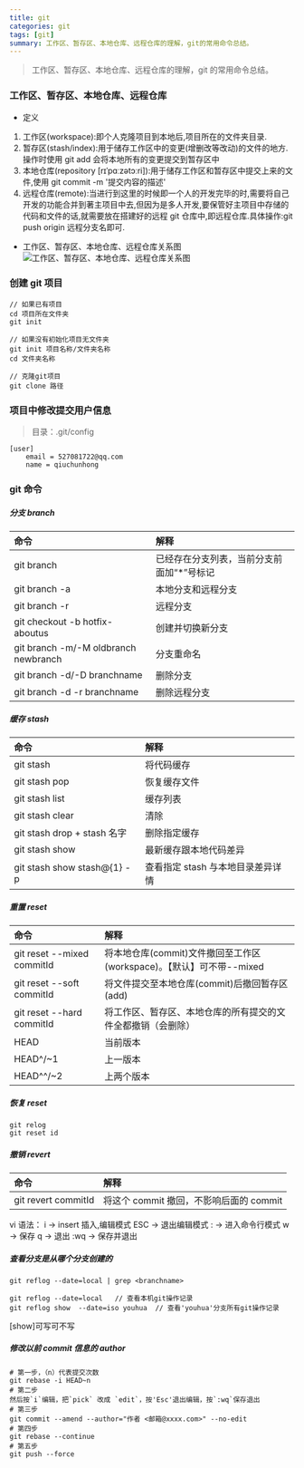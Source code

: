 ```yaml
---
title: git
categories: git
tags: [git]
summary: 工作区、暂存区、本地仓库、远程仓库的理解，git的常用命令总结。
---
```


> 工作区、暂存区、本地仓库、远程仓库的理解，git 的常用命令总结。

### 工作区、暂存区、本地仓库、远程仓库

- 定义

1. 工作区(workspace):即个人克隆项目到本地后,项目所在的文件夹目录.
2. 暂存区(stash/index):用于储存工作区中的变更(增删改等改动)的文件的地方.操作时使用 git add 会将本地所有的变更提交到暂存区中
3. 本地仓库(repository [rɪˈpɑːzətɔːri]):用于储存工作区和暂存区中提交上来的文件,使用 git commit -m '提交内容的描述'
4. 远程仓库(remote):当进行到这里的时候即一个人的开发完毕的时,需要将自己开发的功能合并到著主项目中去,但因为是多人开发,要保管好主项目中存储的代码和文件的话,就需要放在搭建好的远程 git 仓库中,即远程仓库.具体操作:git push origin 远程分支名即可.

- 工作区、暂存区、本地仓库、远程仓库关系图
  ![工作区、暂存区、本地仓库、远程仓库关系图](./git01.png)

### 创建 git 项目

```
// 如果已有项目
cd 项目所在文件夹
git init

// 如果没有初始化项目无文件夹
git init 项目名称/文件夹名称
cd 文件夹名称

// 克隆git项目
git clone 路径
```

### 项目中修改提交用户信息

> 目录：.git/config

```
[user]
	email = 527081722@qq.com
	name = qiuchunhong
```

### git 命令

##### 分支 branch

| 命令                                 | 解释                                       |
| :----------------------------------- | :----------------------------------------- |
| git branch                           | 已经存在分支列表，当前分支前面加“\*”号标记 |
| git branch -a                        | 本地分支和远程分支                         |
| git branch -r                        | 远程分支                                   |
| git checkout -b hotfix-aboutus       | 创建并切换新分支                           |
| git branch -m/-M oldbranch newbranch | 分支重命名                                 |
| git branch -d/-D branchname          | 删除分支                                   |
| git branch -d -r branchname          | 删除远程分支                               |

##### 缓存 stash

| 命令                        | 解释                              |
| :-------------------------- | :-------------------------------- |
| git stash                   | 将代码缓存                        |
| git stash pop               | 恢复缓存文件                      |
| git stash list              | 缓存列表                          |
| git stash clear             | 清除                              |
| git stash drop + stash 名字 | 删除指定缓存                      |
| git stash show              | 最新缓存跟本地代码差异            |
| git stash show stash@{1} -p | 查看指定 stash 与本地目录差异详情 |

##### 重置 reset

| 命令                       | 解释                                                                 |
| :------------------------- | :------------------------------------------------------------------- |
| git reset --mixed commitId | 将本地仓库(commit)文件撤回至工作区(workspace)。【默认】可不带--mixed |
| git reset --soft commitId  | 将文件提交至本地仓库(commit)后撤回暂存区(add)                        |
| git reset --hard commitId  | 将工作区、暂存区、本地仓库的所有提交的文件全都撤销（会删除）         |
| HEAD                       | 当前版本                                                             |
| HEAD^/~1                   | 上一版本                                                             |
| HEAD^^/~2                  | 上两个版本                                                           |

##### 恢复 reset

```
git relog
git reset id
```

##### 撤销 revert

| 命令                | 解释                                    |
| :------------------ | :-------------------------------------- |
| git revert commitId | 将这个 commit 撤回，不影响后面的 commit |

vi 语法：
i -> insert 插入,编辑模式
ESC -> 退出编辑模式
: -> 进入命令行模式
w -> 保存
q -> 退出
:wq -> 保存并退出

##### 查看分支是从哪个分支创建的

```
git reflog --date=local | grep <branchname>

git reflog --date=local   // 查看本机git操作记录
git reflog show  --date=iso youhua  // 查看'youhua'分支所有git操作记录
```

[show]可写可不写

##### 修改以前 commit 信息的 author

```
# 第一步，（n）代表提交次数
git rebase -i HEAD~n
# 第二步
然后按`i`编辑，把`pick` 改成 `edit`，按'Esc'退出编辑，按`:wq`保存退出
# 第三步
git commit --amend --author="作者 <邮箱@xxxx.com>" --no-edit
# 第四步
git rebase --continue
# 第五步
git push --force


```
